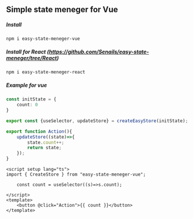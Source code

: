 ## Simple state meneger for Vue
##### Install
```
npm i easy-state-meneger-vue
```
##### Install for React (https://github.com/Senails/easy-state-meneger/tree/React)
```
npm i easy-state-meneger-react
```

##### Example for vue
```ts  
const initState = {
    count: 0
}

export const {useSelector, updateStore} = createEasyStore(initState);

export function Action(){
    updateStore((state)=>{
        state.count++;
        return state;
    });
}
```
```Vue
<script setup lang="ts">
import { CreateStore } from "easy-state-meneger-vue";

    const count = useSelector((s)=>s.count);

</script>
<template>
    <button @click="Action">{{ count }}</button>
</template>
```

